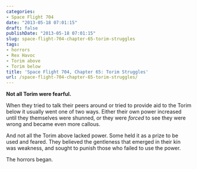 ```yaml
---
categories:
- Space Flight 704
date: "2013-05-18 07:01:15"
draft: false
publishDate: "2013-05-18 07:01:15"
slug: space-flight-704-chapter-65-torim-struggles
tags:
- horrors
- Rex Havoc
- Torim above
- Torim below
title: 'Space Flight 704, Chapter 65: Torim Struggles'
url: /space-flight-704-chapter-65-torim-struggles/
---
```

**Not all Torim were fearful.**

When they tried to talk their peers around or tried to provide aid to
the Torim below it usually went one of two ways. Either their own power
increased until they themselves were shunned, or they were *forced* to
see they were wrong and became even more callous.

And not all the Torim above lacked power. Some held it as a prize to be
used and feared. They believed the gentleness that emerged in their kin
was weakness, and sought to punish those who failed to use the power.

The horrors began.